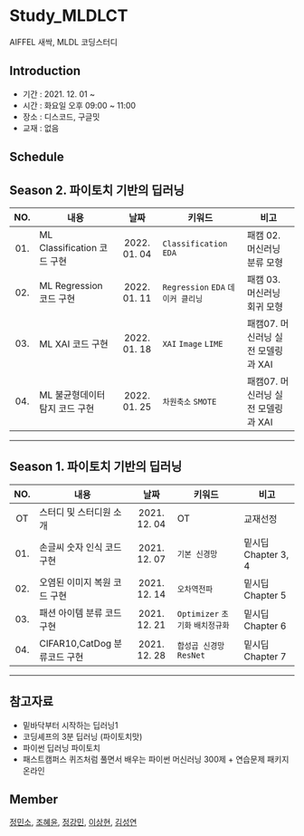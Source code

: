 # Study_MLDLCT
AIFFEL 새싹, MLDL 코딩스터디 

## Introduction
* 기간 : 2021. 12. 01 ~
* 시간 : 화요일 오후 09:00 ~ 11:00 
* 장소 : 디스코드, 구글밋
* 교재 : 없음
  
## Schedule
Season 2. 파이토치 기반의 딥러닝
---
|  NO.  |     내용    |      날짜     |      키워드      |     비고     |
|:-----:| --------------------------------------- |:---------------:|--------------------------|--------------------------|
| 01. | ML Classification 코드 구현 | 2022. 01. 04  | `Classification` `EDA`               | 패캠 02. 머신러닝 분류 모형|
| 02. | ML Regression 코드 구현     | 2022. 01. 11  | `Regression` `EDA` `데이커 클리닝`    | 패캠 03. 머신러닝 회귀 모형|
| 03. | ML XAI 코드 구현            | 2022. 01. 18  | `XAI` `Image` `LIME`                 | 패캠07. 머신러닝 실전 모델링과 XAI |
| 04. | ML 불균형데이터 탐지 코드 구현 | 2022. 01. 25  | `차원축소` `SMOTE`                | 패캠07. 머신러닝 실전 모델링과 XAI |
---

Season 1. 파이토치 기반의 딥러닝
---
|  NO.  |     내용    |      날짜     |      키워드      |     비고     |
|:-----:| --------------------------------------- |:---------------:|--------------------------|--------------------------|
| OT  |스터디 및 스터디원 소개      | 2021. 12. 04   | OT | 교재선정 |
| 01. |손글씨 숫자 인식 코드 구현   | 2021. 12. 07  | `기본 신경망`   | 밑시딥 Chapter 3, 4|
| 02. |오염된 이미지 복원 코드 구현 | 2021. 12. 14  | `오차역전파`    | 밑시딥 Chapter 5|
| 03. |패션 아이템 분류 코드 구현   | 2021. 12. 21  | `Optimizer` `초기화` `배치정규화` | 밑시딥 Chapter 6 |
| 04. |CIFAR10,CatDog 분류코드 구현| 2021. 12. 28  | `합성곱 신경망` `ResNet`| 밑시딥 Chapter 7 |
---


## 참고자료
* 밑바닥부터 시작하는 딥러닝1
* 코딩셰프의 3분 딥러닝 (파이토치맛)
* 파이썬 딥러닝 파이토치
* 패스트캠퍼스 퀴즈처럼 풀면서 배우는 파이썬 머신러닝 300제 + 연습문제 패키지 온라인

## Member
[정민소](https://github.com/minssoj/), [조혜윤](https://github.com/ahreum2021/), [정강민](https://github.com/Raziel-JKM), [이상현](https://github.com/oddhyeon), [김성연](https://github.com/yeonkkk)
